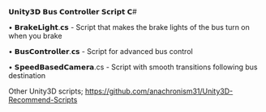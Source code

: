 𝗨𝗻𝗶𝘁𝘆𝟯𝗗 𝗕𝘂𝘀 𝗖𝗼𝗻𝘁𝗿𝗼𝗹𝗹𝗲𝗿 𝗦𝗰𝗿𝗶𝗽𝘁 𝗖#

• 𝗕𝗿𝗮𝗸𝗲𝗟𝗶𝗴𝗵𝘁.𝗰𝘀 - Script that makes the brake lights of the bus turn on when you brake

• 𝗕𝘂𝘀𝗖𝗼𝗻𝘁𝗿𝗼𝗹𝗹𝗲𝗿.𝗰𝘀 - Script for advanced bus control

• 𝗦𝗽𝗲𝗲𝗱𝗕𝗮𝘀𝗲𝗱𝗖𝗮𝗺𝗲𝗿𝗮.cs - Script with smooth transitions following bus destination 

Other Unity3D scripts;
https://github.com/anachronism31/Unity3D-Recommend-Scripts
